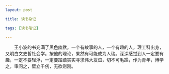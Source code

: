 ```yaml
---
layout: post

title: 读书杂记

tags: [读书笔记]

---
```



   

&emsp;&emsp;王小波的书充满了黑色幽默，一个有故事的人，一个有趣的人，理工科出身，又明白文史哲社会学。按他的理论，果然有可能成为人瑞。深深感觉到人一定要有趣，一定不要轻浮，一定要踏踏实实寻求伟大友谊，切不可毛躁，作为青年，博学之，审问之，壁立千仞，无欲则刚。
